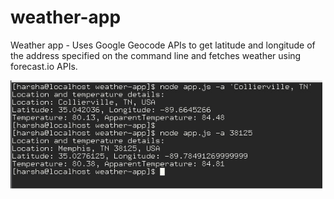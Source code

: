 # weather-app
Weather app - Uses Google Geocode APIs to get latitude and longitude of the address specified on the command line and fetches weather using forecast.io APIs.


![shadow-google](https://github.com/itsharshanarayana/weather-app/blob/master/weather-app-results.jpg)
